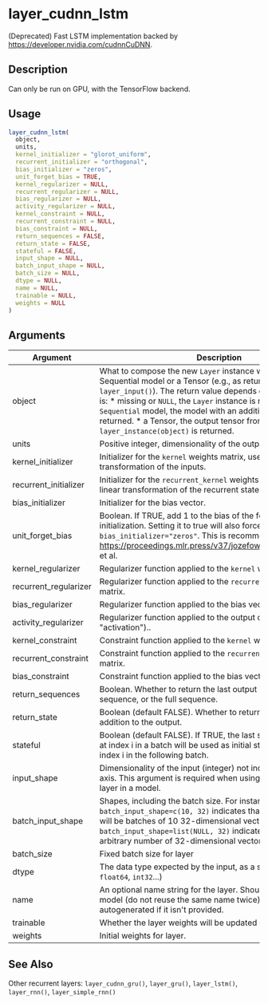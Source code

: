 # layer_cudnn_lstm


(Deprecated) Fast LSTM implementation backed by https://developer.nvidia.com/cudnnCuDNN.




## Description

Can only be run on GPU, with the TensorFlow backend.





## Usage
```r
layer_cudnn_lstm(
  object,
  units,
  kernel_initializer = "glorot_uniform",
  recurrent_initializer = "orthogonal",
  bias_initializer = "zeros",
  unit_forget_bias = TRUE,
  kernel_regularizer = NULL,
  recurrent_regularizer = NULL,
  bias_regularizer = NULL,
  activity_regularizer = NULL,
  kernel_constraint = NULL,
  recurrent_constraint = NULL,
  bias_constraint = NULL,
  return_sequences = FALSE,
  return_state = FALSE,
  stateful = FALSE,
  input_shape = NULL,
  batch_input_shape = NULL,
  batch_size = NULL,
  dtype = NULL,
  name = NULL,
  trainable = NULL,
  weights = NULL
)
```




## Arguments


Argument      |Description
------------- |----------------
object | What to compose the new ``Layer`` instance with. Typically a Sequential model or a Tensor (e.g., as returned by ``layer_input()``). The return value depends on ``object``. If ``object`` is:   *  missing or `NULL`, the `Layer` instance is returned.  *  a `Sequential` model, the model with an additional layer is returned.  *  a Tensor, the output tensor from `layer_instance(object)` is returned.
units | Positive integer, dimensionality of the output space.
kernel_initializer | Initializer for the ``kernel`` weights matrix, used for the linear transformation of the inputs.
recurrent_initializer | Initializer for the ``recurrent_kernel`` weights matrix, used for the linear transformation of the recurrent state.
bias_initializer | Initializer for the bias vector.
unit_forget_bias | Boolean. If TRUE, add 1 to the bias of the forget gate at initialization. Setting it to true will also force ``bias_initializer="zeros"``. This is recommended in https://proceedings.mlr.press/v37/jozefowicz15.pdfJozefowicz et al.
kernel_regularizer | Regularizer function applied to the ``kernel`` weights matrix.
recurrent_regularizer | Regularizer function applied to the ``recurrent_kernel`` weights matrix.
bias_regularizer | Regularizer function applied to the bias vector.
activity_regularizer | Regularizer function applied to the output of the layer (its "activation")..
kernel_constraint | Constraint function applied to the ``kernel`` weights matrix.
recurrent_constraint | Constraint function applied to the ``recurrent_kernel`` weights matrix.
bias_constraint | Constraint function applied to the bias vector.
return_sequences | Boolean. Whether to return the last output in the output sequence, or the full sequence.
return_state | Boolean (default FALSE). Whether to return the last state in addition to the output.
stateful | Boolean (default FALSE). If TRUE, the last state for each sample at index i in a batch will be used as initial state for the sample of index i in the following batch.
input_shape | Dimensionality of the input (integer) not including the samples axis. This argument is required when using this layer as the first layer in a model.
batch_input_shape | Shapes, including the batch size. For instance, ``batch_input_shape=c(10, 32)`` indicates that the expected input will be batches of 10 32-dimensional vectors. ``batch_input_shape=list(NULL, 32)`` indicates batches of an arbitrary number of 32-dimensional vectors.
batch_size | Fixed batch size for layer
dtype | The data type expected by the input, as a string (``float32``, ``float64``, ``int32``...)
name | An optional name string for the layer. Should be unique in a model (do not reuse the same name twice). It will be autogenerated if it isn't provided.
trainable | Whether the layer weights will be updated during training.
weights | Initial weights for layer.







## See Also

Other recurrent layers: 
`layer_cudnn_gru()`,
`layer_gru()`,
`layer_lstm()`,
`layer_rnn()`,
`layer_simple_rnn()`



